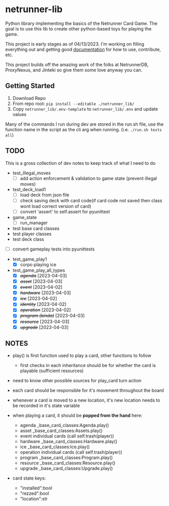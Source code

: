 # netrunner-lib

Python library implementing the basics of the Netrunner Card Game. The goal is to use this lib to create other python-based toys for playing the game.

This project is early stages as of 04/13/2023. I'm working on filling everything out and getting good [documentation](wiki/Home.md) for how to use, contribute, etc.

This project builds off the amazing work of the folks at NetrunnerDB, ProxyNexus, and Jinteki so give them some love anyway you can.

## Getting Started

1. Download Repo
2. From repo root: `pip install --editable ./netrunner_lib/`
3. Copy `netrunner_lib/.env-template` to `netrunner_lib/.env` and update values

Many of the commands I run during dev are stored in the run.sh file, use the function name in the script as the cli arg when running. (i.e. `./run.sh tests all`)

## TODO

This is a gross collection of dev notes to keep track of what I need to do

- test_illegal_moves
  - [ ] add action enforcement & validation to game state (prevent illegal moves)
- test_deck_load1
  - [ ] load deck from json file
  - [ ] check saving deck with card code(if card code not saved then class wont load correct version of card)
  - [ ] convert 'assert' to self.assert for pyunittest
- game_state
  - [ ] run_manager
- test base card classes
- test player classes
- test deck class
- [ ] convert gameplay tests into pyunittests
- test_game_play1
  - [x] corpo playing ice
- test_game_play_all_types
  - [X] ~~*agenda*~~ [2023-04-03]
  - [X] ~~*asset*~~ [2023-04-03]
  - [X] ~~*event*~~ [2023-04-02]
  - [X] ~~*hardware*~~ [2023-04-03]
  - [X] ~~*ice*~~ [2023-04-02]
  - [X] ~~*identity*~~ [2023-04-02]
  - [X] ~~*operation*~~ [2023-04-02]
  - [X] ~~*program (kinda)*~~ [2023-04-03]
  - [X] ~~*resource*~~ [2023-04-03]
  - [X] ~~*upgrade*~~ [2023-04-03]

## NOTES

- play() is first function used to play a card, other functions to follow
  - first checks in each inheritance should be for whether the card is playable (sufficient resources)
- need to know other possible sources for play_card turn action
- each card should be responsible for it's movement throughout the board
- whenever a card is moved to a new location, it's new location needs to be recorded in it's state variable
- when playing a card, it should be **popped from the hand** here:
  - agenda _base_card_classes:Agenda.play()
  - asset _base_card_classes:Assets.play()
  - event individual cards (call self.trash(player))
  - hardware _base_card_classes:Hardware.play()
  - ice _base_card_classes:Ice.play()
  - operation individual cards (call self.trash(player))
  - program _base_card_classes:Program.play()
  - resource _base_card_classes:Resource.play()
  - upgrade _base_card_classes:Upgrade.play()

- card state keys:
  - "installed":bool
  - "rezzed":bool
  - "location":str